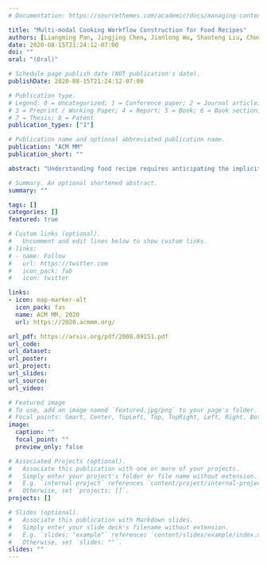 ```yaml
---
# Documentation: https://sourcethemes.com/academic/docs/managing-content/

title: "Multi-modal Cooking Workflow Construction for Food Recipes"
authors: [Liangming Pan, Jingjing Chen, Jianlong Wu, Shaoteng Liu, Chong-Wah Ngo, Min-Yen Kan, Yu-Gang Jiang, Tat-Seng Chua]
date: 2020-08-15T21:24:12-07:00
doi: ""
oral: "(Oral)"

# Schedule page publish date (NOT publication's date).
publishDate: 2020-08-15T21:24:12-07:00

# Publication type.
# Legend: 0 = Uncategorized; 1 = Conference paper; 2 = Journal article;
# 3 = Preprint / Working Paper; 4 = Report; 5 = Book; 6 = Book section;
# 7 = Thesis; 8 = Patent
publication_types: ["1"]

# Publication name and optional abbreviated publication name.
publication: "ACM MM"
publication_short: ""

abstract: "Understanding food recipe requires anticipating the implicit causal effects of cooking actions, such that the recipe can be converted into a graph describing the temporal workflow of the recipe. This is a non-trivial task that involves common-sense reasoning. However, existing efforts rely on hand-crafted features to extract the workflow graph from recipes due to the lack of large-scale labeled datasets. Moreover, they fail to utilize the cooking images, which constitute an important part of food recipes. In this paper, we build MM-ReS, the first large-scale dataset for cooking workflow construction, consisting of 9,850 recipes with human-labeled workflow graphs. Cooking steps are multi-modal, featuring both text instructions and cooking images. We then propose a neural encoder-decoder model that utilizes both visual and textual information to construct the cooking workflow, which achieved over 20% performance gain over existing hand-crafted baselines. "

# Summary. An optional shortened abstract.
summary: ""

tags: []
categories: []
featured: true

# Custom links (optional).
#   Uncomment and edit lines below to show custom links.
# links:
# - name: Follow
#   url: https://twitter.com
#   icon_pack: fab
#   icon: twitter

links:
- icon: map-marker-alt
  icon_pack: fas
  name: ACM MM, 2020
  url: https://2020.acmmm.org/

url_pdf: https://arxiv.org/pdf/2008.09151.pdf
url_code:
url_dataset:
url_poster:
url_project:
url_slides:
url_source:
url_video:

# Featured image
# To use, add an image named `featured.jpg/png` to your page's folder. 
# Focal points: Smart, Center, TopLeft, Top, TopRight, Left, Right, BottomLeft, Bottom, BottomRight.
image:
  caption: ""
  focal_point: ""
  preview_only: false

# Associated Projects (optional).
#   Associate this publication with one or more of your projects.
#   Simply enter your project's folder or file name without extension.
#   E.g. `internal-project` references `content/project/internal-project/index.md`.
#   Otherwise, set `projects: []`.
projects: []

# Slides (optional).
#   Associate this publication with Markdown slides.
#   Simply enter your slide deck's filename without extension.
#   E.g. `slides: "example"` references `content/slides/example/index.md`.
#   Otherwise, set `slides: ""`.
slides: ""
---
```

